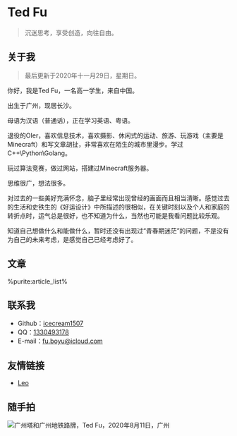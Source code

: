# Ted Fu

> 沉迷思考，享受创造，向往自由。

## 关于我

> 最后更新于2020年十一月29日，星期日。

你好，我是Ted Fu，一名高一学生，来自中国。

出生于广州，现居长沙。

母语为汉语（普通话），正在学习英语、粤语。

退役的OIer，喜欢信息技术，喜欢摄影、休闲式的运动、旅游、玩游戏（主要是Minecraft）和写文章胡扯，非常喜欢在陌生的城市里漫步。学过C++\Python\Golang。

玩过算法竞赛，做过网站，搭建过Minecraft服务器。

思维很广，想法很多。

对过去的一些美好充满怀念，脑子里经常出现曾经的画面而且相当清晰。感觉过去的生活和史铁生的《好运设计》中所描述的很相似，在关键时刻以及个人和家庭的转折点时，运气总是很好，也不知道为什么，当然也可能是我看问题比较乐观。

知道自己想做什么和能做什么，暂时还没有出现过“青春期迷茫”的问题，不是没有为自己的未来考虑，是感觉自己已经考虑好了。

## 文章

%purite:article_list%

## 联系我

- Github：[icecream1507](https://github.com/icecream1507)
- QQ：[1330493178](http://wpa.qq.com/msgrd?v=3&uin=1330493178&site=qq&menu=yes)
- E-mail：[fu.boyu@icloud.com](mailto:fu.boyu@icloud.com)

## 友情链接

- [Leo](https://66ccff.icu)

## 随手拍

![广州塔和广州地铁路牌，Ted Fu，2020年8月11日，广州](https://f-y-blog.oss-cn-shenzhen.aliyuncs.com/DSC00264.JPG)

